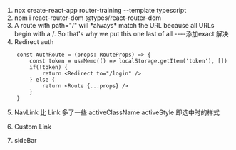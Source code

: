 1. npx create-react-app router-training --template typescript
2. npm i react-router-dom @types/react-router-dom 
3. <Route  path="/"  component={Home}/>  
    A route with path="/" will *always* match
    the URL because all URLs begin with a /. So that's
    why we put this one last of all ----添加exact 解决
4. Redirect auth
```
    const AuthRoute = (props: RouteProps) => {
        const token = useMemo(() => localStorage.getItem('token'), [])
        if(!token) {
            return <Redirect to="/login" />
        } else {
            return <Route {...props} />
        }
    }
```
5. NavLink 比 Link  多了一些 activeClassName activeStyle 即选中时的样式

6. Custom Link

7. sideBar

